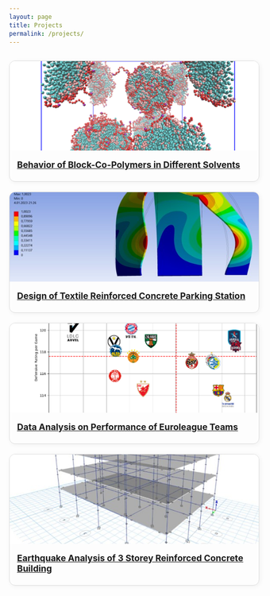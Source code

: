 ```yaml
---
layout: page
title: Projects
permalink: /projects/
---
```


<style>
.project-grid {
  display: grid;
  grid-template-columns: repeat(auto-fit, minmax(280px, 1fr));
  gap: 20px;
  margin-top: 30px;
}
.project-card {
  border: 1px solid #ddd;
  border-radius: 12px;
  overflow: hidden;
  box-shadow: 2px 2px 10px rgba(0,0,0,0.05);
  transition: transform 0.3s ease;
}
.project-card:hover {
  transform: translateY(-5px);
}
.project-card img {
  width: 100%;
  height: 180px;
  object-fit: cover;
}
.project-content {
  padding: 15px;
}
.project-title {
  font-size: 1.1rem;
  font-weight: bold;
  margin-bottom: 0.5rem;
}
</style>

<div class="project-grid">

  <a href="/projects/block-copolymers" class="project-card">
    <img src="/assets/images/copolymers.jpg" alt="Block-Co-Polymers">
    <div class="project-content">
      <div class="project-title">Behavior of Block-Co-Polymers in Different Solvents</div>
    </div>
  </a>

  <a href="/projects/trc-parking" class="project-card">
    <img src="/assets/images/trc-parking.jpg" alt="Textile Concrete">
    <div class="project-content">
      <div class="project-title">Design of Textile Reinforced Concrete Parking Station</div>
    </div>
  </a>

  <a href="/projects/euroleague-analysis" class="project-card">
    <img src="/assets/images/euroleague.jpg" alt="Euroleague Analysis">
    <div class="project-content">
      <div class="project-title">Data Analysis on Performance of Euroleague Teams</div>
    </div>
  </a>

  <a href="/projects/earthquake-analysis" class="project-card">
    <img src="/assets/images/earthquake.jpg" alt="Earthquake Building Analysis">
    <div class="project-content">
      <div class="project-title">Earthquake Analysis of 3 Storey Reinforced Concrete Building</div>
    </div>
  </a>


</div>
